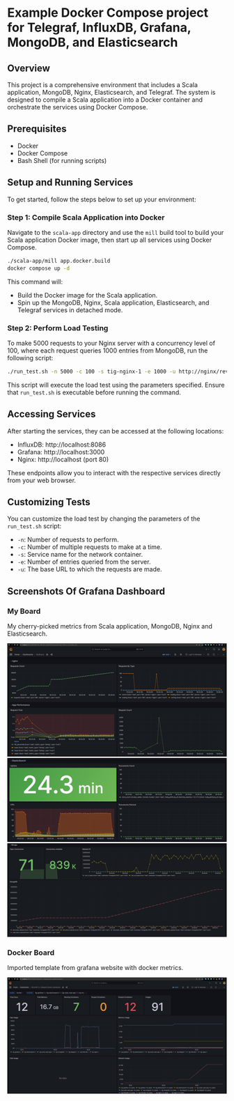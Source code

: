 # Example Docker Compose project for Telegraf, InfluxDB, Grafana, MongoDB, and Elasticsearch

## Overview
This project is a comprehensive environment that includes a Scala application, MongoDB, Nginx, Elasticsearch, and Telegraf. The system is designed to compile a Scala application into a Docker container and orchestrate the services using Docker Compose.

## Prerequisites
- Docker
- Docker Compose
- Bash Shell (for running scripts)

## Setup and Running Services

To get started, follow the steps below to set up your environment:

### Step 1: Compile Scala Application into Docker

Navigate to the `scala-app` directory and use the `mill` build tool to build your Scala application Docker image, then start up all services using Docker Compose.

```bash
./scala-app/mill app.docker.build
docker compose up -d
```

This command will:
- Build the Docker image for the Scala application.
- Spin up the MongoDB, Nginx, Scala application, Elasticsearch, and Telegraf services in detached mode.

### Step 2: Perform Load Testing

To make 5000 requests to your Nginx server with a concurrency level of 100, where each request queries 1000 entries from MongoDB, run the following script:

```bash
./run_test.sh -n 5000 -c 100 -s tig-nginx-1 -e 1000 -u http://nginx/reviews
```

This script will execute the load test using the parameters specified. Ensure that `run_test.sh` is executable before running the command.

## Accessing Services

After starting the services, they can be accessed at the following locations:

- InfluxDB: http://localhost:8086
- Grafana: http://localhost:3000
- Nginx: http://localhost (port 80)

These endpoints allow you to interact with the respective services directly from your web browser.

## Customizing Tests

You can customize the load test by changing the parameters of the `run_test.sh` script:

- `-n`: Number of requests to perform.
- `-c`: Number of multiple requests to make at a time.
- `-s`: Service name for the network container.
- `-e`: Number of entries queried from the server.
- `-u`: The base URL to which the requests are made.


## Screenshots Of Grafana Dashboard

### My Board

My cherry-picked metrics from Scala application, MongoDB, Nginx and Elasticsearch.

![myBoard-1](screenshots/myboard-1.png)
![myBoard-2](screenshots/myboard-2.png)
![myBoard-3](screenshots/myboard-3.png)

### Docker Board

Imported template from grafana website with docker metrics.

![dockerBoard-1](screenshots/dockerBoard-1.png)
